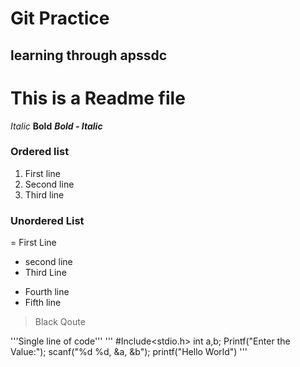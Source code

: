 # Git Practice 

## learning through apssdc


# This is a Readme file

*Italic*
**Bold**
***Bold - Italic***

### Ordered list
1. First line
2. Second line
3. Third line

### Unordered List 
= First Line
+ second line
+ Third Line
- Fourth line
- Fifth line

> Black Qoute

'''Single line of code'''
'''
#Include<stdio.h>
int a,b;
Printf("Enter the Value:");
scanf("%d %d, &a, &b");
printf("Hello World")
'''
